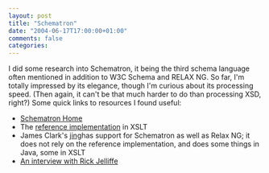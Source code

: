 ```yaml
---
layout: post
title: "Schematron"
date: "2004-06-17T17:00:00+01:00"
comments: false
categories: 
---
```


<p>I did some research into Schematron, it being the third schema language often mentioned in addition to W3C Schema and RELAX NG. So far, I'm totally impressed by its elegance, though I'm curious about its processing speed. (Then again, it can't be that much harder to do than processing XSD, right?) Some quick links to resources I found useful:</p>

<ul>
<li><a href="http://xml.ascc.net/resource/schematron/schematron.html">Schematron Home</a></li>
<li>The <a href="http://xml.ascc.net/schematron/1.5/">reference implementation</a> in XSLT</li>
<li>James Clark's <a href="http://www.thaiopensoftware.com/relaxng/jing.html">jing</a>has support for Schematron as well as Relax NG; it does not rely on the reference implementation, and does some things in Java, some in XSLT</li>
<li><a href="http://xmlhack.com/read.php?item=121">An interview with Rick Jelliffe</a></li>
</ul>


